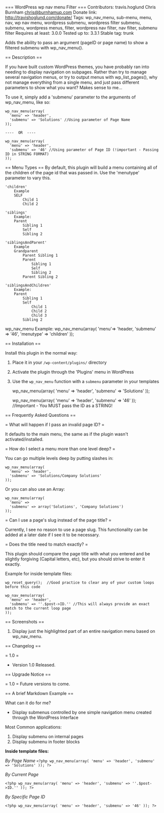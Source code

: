 === WordPress wp nav menu Filter ===
Contributors: travis.hoglund
	Chris Burnham chris@burnhamup.com
Donate link: http://travishoglund.com/donate/
Tags: wp_nav_menu, sub-menu, menu, nav, wp nav menu, wordpress submenu, wordpress filter submenu, submenu, wordpress menus, filter, wordpress nav filter, nav filter, submenu filter
Requires at least: 3.0.0
Tested up to: 3.3.1
Stable tag: trunk

Adds the ability to pass an argument (pageID or page name) to show a filtered submenu with wp_nav_menu().

== Description ==

If you have built custom WordPress themes, you have probably ran into needing to display navigation on subpages.  Rather than try to manage several navigation menus, or try to output menus with wp_list_pages(), why not manage everything from a single menu, and just pass different parameters to show what you want?  Makes sense to me...

To use it, simply add a 'submenu' parameter to the arguments of wp_nav_menu, like so:

    wp_nav_menu(array(
      'menu' => 'header',
      'submenu' => 'Solutions' //Using parameter of Page Name
    ));
	
	----  OR  ----
	
	wp_nav_menu(array(
      'menu' => 'header',
      'submenu' => '46' //Using parameter of Page ID (!important - Passing ID in STRING FORMAT)
    ));
	
== Menu Types ==
By default, this plugin will build a menu containing all of the children of the page id that was passed in.
Use the 'menutype' parameter to vary this.

	'children'
		Example
		SELF
			Child 1
			Child 2
	
	'siblings'
		Example:
		Parent
			Sibling 1
			Self
			Sibling 2
			
	'siblingsAndParent'
		Example
		Grandparent
			Parent Sibling 1
			Parent
				Sibling 1
				Self
				Sibling 2
			Parent Sibling 2
	
	'siblingsAndChildren'
		Example:
		Parent
			Sibling 1
			Self
				Child 1
				Child 2
				Child 3
			Sibling 2
	
wp_nav_menu Example:
wp_nav_menu(array(
	'menu'=> 'header,
	'submenu' => '46',
	'menutype' => 'children'
));

== Installation ==

Install this plugin in the normal way:

1. Place it in your `/wp-content/plugins/` directory
1. Activate the plugin through the 'Plugins' menu in WordPress
1. Use the `wp_nav_menu` function with a `submenu` parameter in your templates

    wp_nav_menu(array(
      'menu' => 'header',
      'submenu' => 'Solutions'
    ));
	
	wp_nav_menu(array(
      'menu' => 'header',
      'submenu' => '46'
    )); //Important - You MUST pass the ID as a STRING!

== Frequently Asked Questions ==


= What will happen if I pass an invalid page ID? =

It defaults to the main menu, the same as if the plugin wasn't activated/installed.

= How do I select a menu more than one level deep? =

You can go multiple levels deep by putting slashes in:

    wp_nav_menu(array(
      'menu' => 'header',
      'submenu' => 'Solutions/Company Solutions'
    ));

Or you can also use an Array:

    wp_nav_menu(array(
      'menu' =>
      'submenu' => array('Solutions', 'Company Solutions')
    ));

= Can I use a page's slug instead of the page title? =

Currently, I see no reason to use a page slug.  This functionality can be added at a later date if I see it to be necessary.

= Does the title need to match exactly? =

This plugin should compare the page title with what you entered and be slightly forgiving (Capital letters, etc), but you should strive to enter it exactly.

  Example for inside template files:
  
	wp_reset_query();  //Good practice to clear any of your custom loops before this code

    wp_nav_menu(array(
      'menu' => 'header',
      'submenu' => ''.$post->ID.'' //This will always provide an exact match to the current loop page
    ));
	
== Screenshots ==

1. Display just the highlighted part of an entire navigation menu based on wp_nav_menu.

== Changelog ==

= 1.0 =
* Version 1.0 Released.

== Upgrade Notice ==

= 1.0 =
Future versions to come.

== A brief Markdown Example ==



What can it do for me?

* Display submenus controlled by one simple navigation menu created through the WordPress Interface

Most Common applications:

1. Display submenu on internal pages
2. Display submenu in footer blocks

**Inside template files:**

*By Page Name*
`<?php wp_nav_menu(array(
      'menu' => 'header',
      'submenu' => 'Solutions'
    )); ?>`
	
*By Current Page*
	
`<?php wp_nav_menu(array(
      'menu' => 'header',
      'submenu' => ''.$post->ID.''
    )); ?>`
	
	
*By Specific Page ID*

`<?php wp_nav_menu(array(
      'menu' => 'header',
      'submenu' => '46'
    )); ?>`
